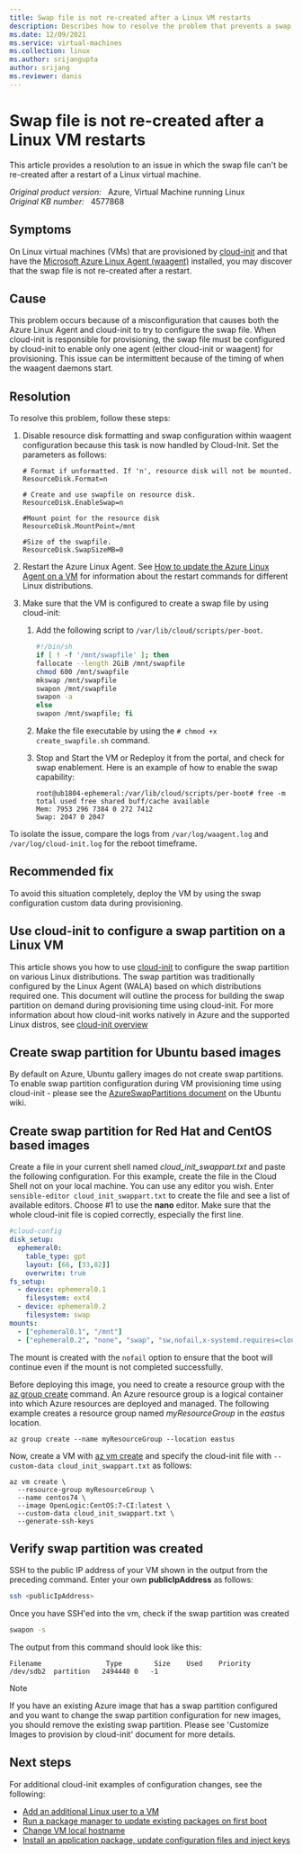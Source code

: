 ```yaml
---
title: Swap file is not re-created after a Linux VM restarts
description: Describes how to resolve the problem that prevents a swap file from being re-created after a restart of a Linux virtual machine.
ms.date: 12/09/2021
ms.service: virtual-machines
ms.collection: linux
ms.author: srijangupta
author: srijang
ms.reviewer: danis
---
```

# Swap file is not re-created after a Linux VM restarts

This article provides a resolution to an issue in which the swap file can't be re-created after a restart of a Linux virtual machine.

_Original product version:_ &nbsp; Azure, Virtual Machine running Linux  
_Original KB number:_ &nbsp; 4577868

## Symptoms

On Linux virtual machines (VMs) that are provisioned by [cloud-init](/azure/virtual-machines/linux/using-cloud-init) and that have the [Microsoft Azure Linux Agent (waagent)](/azure/virtual-machines/linux/using-cloud-init#what-is-the-difference-between-cloud-init-and-the-linux-agent-wala) installed, you may discover that the swap file is not re-created after a restart.

## Cause

This problem occurs because of a misconfiguration that causes both the Azure Linux Agent and cloud-init to try to configure the swap file.
When cloud-init is responsible for provisioning, the swap file must be configured by cloud-init to enable only one agent (either cloud-init or waagent) for provisioning. This issue can be intermittent because of the timing of when the waagent daemons start.

## Resolution

To resolve this problem, follow these steps:

1. Disable resource disk formatting and swap configuration within waagent configuration because this task is now handled by Cloud-Init. Set the parameters as follows:

    ```
    # Format if unformatted. If 'n', resource disk will not be mounted.
    ResourceDisk.Format=n

    # Create and use swapfile on resource disk.
    ResourceDisk.EnableSwap=n

    #Mount point for the resource disk
    ResourceDisk.MountPoint=/mnt
  
    #Size of the swapfile.
    ResourceDisk.SwapSizeMB=0
    ```

1. Restart the Azure Linux Agent. See [How to update the Azure Linux Agent on a VM](/azure/virtual-machines/extensions/update-linux-agent) for information about the restart commands for different Linux distributions.
1. Make sure that the VM is configured to create a swap file by using cloud-init:
  
    1. Add the following script to `/var/lib/cloud/scripts/per-boot`.

        ```bash
        #!/bin/sh
        if [ ! -f '/mnt/swapfile' ]; then
        fallocate --length 2GiB /mnt/swapfile
        chmod 600 /mnt/swapfile
        mkswap /mnt/swapfile
        swapon /mnt/swapfile
        swapon -a 
        else
        swapon /mnt/swapfile; fi
        ```

    2. Make the file executable by using the `# chmod +x create_swapfile.sh` command.
    3. Stop and Start the VM or Redeploy it from the portal, and check for swap enablement.
        Here is an example of how to enable the swap capability: 

        ```    
        root@ub1804-ephemeral:/var/lib/cloud/scripts/per-boot# free -m 
        total used free shared buff/cache available 
        Mem: 7953 296 7384 0 272 7412 
        Swap: 2047 0 2047
        ```

To isolate the issue, compare the logs from `/var/log/waagent.log` and `/var/log/cloud-init.log` for the reboot timeframe.

## Recommended fix

To avoid this situation completely, deploy the VM by using the swap configuration custom data during provisioning.



## Use cloud-init to configure a swap partition on a Linux VM
This article shows you how to use [cloud-init](https://cloudinit.readthedocs.io) to configure the swap partition on various Linux distributions. The swap partition was traditionally configured by the Linux Agent (WALA) based on which distributions required one.  This document will outline the process for building the swap partition on demand during provisioning time using cloud-init.  For more information about how cloud-init works natively in Azure and the supported Linux distros, see [cloud-init overview](/azure/virtual-machines/linux/using-cloud-init)


## Create swap partition for Ubuntu based images
By default on Azure, Ubuntu gallery images do not create swap partitions. To enable swap partition configuration during VM provisioning time using cloud-init - please see the [AzureSwapPartitions document](https://wiki.ubuntu.com/AzureSwapPartitions) on the Ubuntu wiki.


## Create swap partition for Red Hat and CentOS based images

Create a file in your current shell named *cloud_init_swappart.txt* and paste the following configuration. For this example, create the file in the Cloud Shell not on your local machine. You can use any editor you wish. Enter `sensible-editor cloud_init_swappart.txt` to create the file and see a list of available editors. Choose #1 to use the **nano** editor. Make sure that the whole cloud-init file is copied correctly, especially the first line.  

```yaml
#cloud-config
disk_setup:
  ephemeral0:
    table_type: gpt
    layout: [66, [33,82]]
    overwrite: true
fs_setup:
  - device: ephemeral0.1
    filesystem: ext4
  - device: ephemeral0.2
    filesystem: swap
mounts:
  - ["ephemeral0.1", "/mnt"]
  - ["ephemeral0.2", "none", "swap", "sw,nofail,x-systemd.requires=cloud-init.service", "0", "0"]
```

The mount is created with the `nofail` option to ensure that the boot will continue even if the mount is not completed successfully.

Before deploying this image, you need to create a resource group with the [az group create](/cli/azure/group) command. An Azure resource group is a logical container into which Azure resources are deployed and managed. The following example creates a resource group named *myResourceGroup* in the *eastus* location.

```azurecli-interactive 
az group create --name myResourceGroup --location eastus
```

Now, create a VM with [az vm create](/cli/azure/vm) and specify the cloud-init file with `--custom-data cloud_init_swappart.txt` as follows:

```azurecli-interactive 
az vm create \
  --resource-group myResourceGroup \
  --name centos74 \
  --image OpenLogic:CentOS:7-CI:latest \
  --custom-data cloud_init_swappart.txt \
  --generate-ssh-keys 
```

## Verify swap partition was created
SSH to the public IP address of your VM shown in the output from the preceding command. Enter your own **publicIpAddress** as follows:

```bash
ssh <publicIpAddress>
```

Once you have SSH'ed into the vm, check if the swap partition was created

```bash
swapon -s
```

The output from this command should look like this:

```output
Filename                Type        Size    Used    Priority
/dev/sdb2  partition   2494440 0   -1
```

> [!NOTE] 
> If you have an existing Azure image that has a swap partition configured and you want to change the swap partition configuration for new images, you should remove the existing swap partition. Please see 'Customize Images to provision by cloud-init' document for more details.

## Next steps
For additional cloud-init examples of configuration changes, see the following:
 
- [Add an additional Linux user to a VM](/azure/virtual-machines/linux/cloudinit-add-user)
- [Run a package manager to update existing packages on first boot](/azure/virtual-machines/linux/cloudinit-update-vm)
- [Change VM local hostname](/azure/virtual-machines/linux/cloudinit-update-vm-hostname) 
- [Install an application package, update configuration files and inject keys](/azure/virtual-machines/linux/tutorial-automate-vm-deployment)
